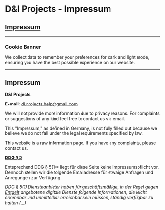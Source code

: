 # D&I Projects - Impressum

## [Impressum](https://d-i-projects.github.io/impressum/)

---

### Cookie Banner

We collect data to remember your preferences for dark and light mode, ensuring you have the best possible experience on our website.

---

## Impressum

**D&I Projects**

**E-mail:** [di.projects.help@gmail.com](mailto:di.projects.help@gmail.com)

We will not provide more information due to privacy reasons. For complaints or suggestions of any kind feel free to contact us via email.

This "Impressum," as defined in Germany, is not fully filled out because we believe we do not fall under the legal requirements specified by law.

This website is a raw information page. If you have any complaints, please contact us.

[**DDG § 5**](https://www.gesetze-im-internet.de/ddg/__5.html)

Entsprechend DDG § 5(1)* liegt für diese Seite keine Impressumspflicht vor. Dennoch stellen wir die folgende Emailadresse für etwaige Anfragen und Anregungen zur Verfügung.

*DDG § 5(1) Diensteanbieter haben für [geschäftsmäßige](https://d-i-projects.github.io/geschäftsmäßig), in der Regel [gegen Entgelt](https://d-i-projects.github.io/profit) angebotene digitale Dienste folgende Informationen, die leicht erkennbar und unmittelbar erreichbar sein müssen, ständig verfügbar zu halten ([…](https://www.gesetze-im-internet.de/ddg/__5.html))*
